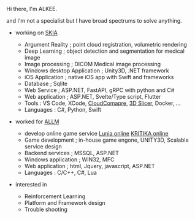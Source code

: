 Hi there, I'm ALKEE.

and I'm not a specialist but I have broad spectrums to solve anything.

* working on [SKIA](https://www.skia.kr)
    - Argument Reality ; point cloud registration, volumetric rendering
    - Deep Learning ; object detection and segmentation for medical image
    - Image processing ; DICOM Medical image processing
    - Windows desktop Application ; Unity3D, .NET framework
    - iOS Application ; native iOS app with Swift and frameworks
    - Database ; Sqlite
    - Web Service ; ASP.NET, FastAPI, gRPC with python and C#
    - Web application ; ASP.NET, Svelte/Type script, Flutter
    - Tools : VS Code, XCode, [CloudComapre](https://www.danielgm.net/cc/),
        [3D Slicer](https://www.slicer.org), Docker, ...
    - Languages : C#, Python, Swift

* worked for [ALLM](https://namu.wiki/w/올엠)
    - develop online game service
      [Lunia online](https://www.f2pg.com/lunia-record-of-lunia-war/)
      [KRITIKA online](https://www.mmorpg.com/kritika-online)
    - Game development ; in-house game engone, UNITY3D, Scalable service design
    - Backend services ; MSSQL, ASP.NET
    - Windows application ; WIN32, MFC
    - Web application ; html, Jquery, javascript, ASP.NET
    - Languages : C/C++, C#, Lua

* interested in
    - Reinforcement Learning
    - Platform and Framework design
    - Trouble shooting
    
